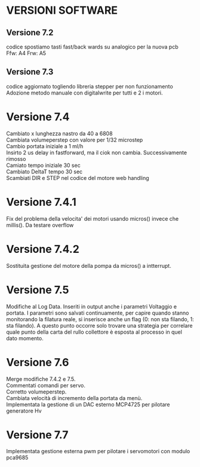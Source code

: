 # VERSIONI SOFTWARE  

## Versione 7.2   
codice spostiamo tasti fast/back wards su analogico per la nuova pcb    
Ffw: A4
Frw: A5
	
## Versione 7.3
codice aggiornato togliendo libreria stepper per non funzionamento    
Adozione metodo manuale con digitalwrite per tutti e 2 i motori.  
	  
	  
# Versione 7.4
Cambiato x lunghezza nastro da 40 a 6808    
Cambiata volumeperstep con valore per 1/32 microstep  
Cambio portata iniziale a 1 ml/h  
Insirto 2 us delay in fastforward, ma il ciok non cambia. Successivamente rimosso  
Camiato tempo iniziale 30 sec  
Cambiato DeltaT tempo 30 sec  
Scambiati DIR e STEP nel codice del motore web handling  
	  
# Versione 7.4.1  
Fix del problema della velocita' dei motori usando micros() invece che millis().  Da testare overflow  
  
# Versione 7.4.2      
Sostituita gestione del motore della pompa da micros() a intterrupt.   
	  
# Versione 7.5     
Modifiche al Log Data. Inseriti in output anche i parametri Voltaggio e portata. I parametri sono salvati continuamente, per capire quando stanno monitorando la filatura reale, si inserisce anche un flag (0: non sta filando, 1: sta filando). A questo punto   occorre solo trovare una strategia per 	correlare quale punto della carta del rullo collettore è esposta al processo in quel dato   momento.  
	  
# Versione 7.6   
Merge modifiche 7.4.2 e 7.5.  
Commentati comandi per servo.  
Corretto volumeperstep.  
Cambiata velocità di incremento della   portata da menù.    
Implementata la gestione di un DAC esterno MCP4725 per pilotare generatore Hv  
  
# Versione 7.7  
Implementata gestione esterna pwm per pilotare i servomotori con modulo pca9685  
